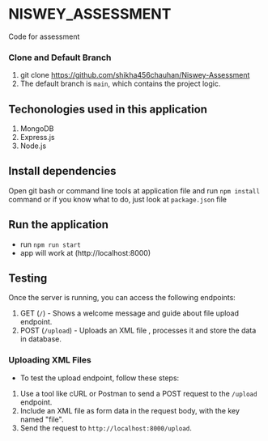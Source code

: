 # NISWEY_ASSESSMENT
 Code for assessment

### Clone and Default Branch
1. git clone https://github.com/shikha456chauhan/Niswey-Assessment
2. The default branch is `main`, which contains the project logic.

## Techonologies used in this application

1. MongoDB
2. Express.js
3. Node.js

## Install dependencies
 Open git bash or command line tools at application file and run `npm install` command or if you know what to do, just look at `package.json` file

## Run the application
- run `npm run start`
- app will work at (http://localhost:8000)

## Testing
 Once the server is running, you can access the following endpoints:
 1. GET (`/`) - Shows a welcome message and guide about file upload endpoint.
 2. POST (`/upload`) - Uploads an XML file , processes it and store the data in database.

### Uploading XML Files

- To test the upload endpoint, follow these steps:

1. Use a tool like cURL or Postman to send a POST request to the `/upload` endpoint.
2. Include an XML file as form data in the request body, with the key named "file".
3. Send the request to `http://localhost:8000/upload`.


